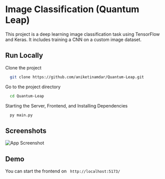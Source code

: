 
# Image Classification (Quantum Leap)

This project is a deep learning image classification task using TensorFlow and Keras. It includes training a CNN on a custom image dataset.




## Run Locally

Clone the project

```bash
  git clone https://github.com/aniketinamdar/Quantum-Leap.git
```

Go to the project directory

```bash
  cd Quantum-Leap
```

Starting the Server, Frontend, and Installing Dependencies

```bash
  py main.py
```


## Screenshots

![App Screenshot](https://via.placeholder.com/468x300?text=App+Screenshot+Here)


## Demo

You can start the frontend on ``` http://localhost:5173/```

